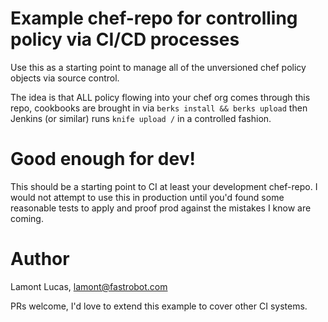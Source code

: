 # Example chef-repo for controlling policy via CI/CD processes

Use this as a starting point to manage all of the unversioned chef policy objects via source control.

The idea is that ALL policy flowing into your chef org comes through this repo, cookbooks are brought in via `berks install && berks upload` then Jenkins (or similar) runs `knife upload /` in a controlled fashion.

# Good enough for dev!

This should be a starting point to CI at least your development chef-repo. I would not attempt to use this in production until you'd found some reasonable tests to apply and proof prod against the mistakes I know are coming.

# Author
Lamont Lucas, lamont@fastrobot.com

PRs welcome, I'd love to extend this example to cover other CI systems.


